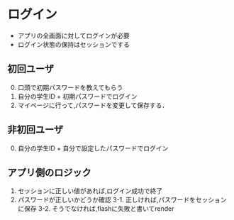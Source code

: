 # ログイン
- アプリの全画面に対してログインが必要
- ログイン状態の保持はセッションでする

## 初回ユーザ
0. 口頭で初期パスワードを教えてもらう
1. 自分の学生ID + 初期パスワードでログイン
2. マイページに行って,パスワードを変更して保存する．

## 非初回ユーザ
0. 自分の学生ID + 自分で設定したパスワードでログイン

## アプリ側のロジック
1. セッションに正しい値があれば,ログイン成功で終了
2. パスワードが正しいかどうか確認
3-1. 正しければ,パスワードをセッションに保存
3-2. そうでなければ,flashに失敗と書いてrender
